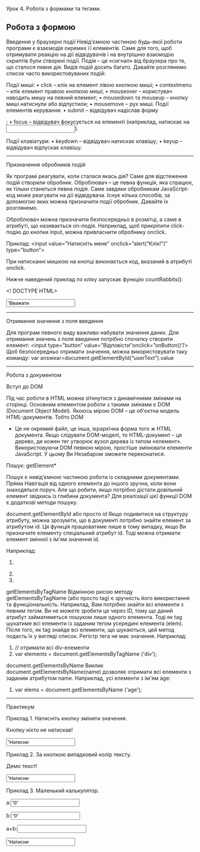 Урок 4. Робота з формами та тегами.

## Робота з формою

Введення у браузерні події
Невід'ємною частиною будь-якої роботи програми є взаємодія
окремих її елементів. Саме для того, щоб отримувати реакцію на дії
відвідувачів і на внутрішню взаємодію скриптів були створені події.
Подія – це «сигнал» від браузера про те, що сталося певне
дія. Видів подій досить багато. Давайте розглянемо список часто
використовуваних подій:

Події миші:
• click – клік на елемент лівою кнопкою миші;
• contextmenu – клік елемент правою кнопкою миші;
• mouseover – користувач наводить мишу на певний елемент;
• mousedown та mouseup – кнопку миші натиснули або відпустили;
• mousemove – рух миші.
Події елементів керування:
• submit – відвідувач надіслав форму <form>;
• focus – відвідувач фокусується на елементі (наприклад, натискає на
<input>).

Події клавіатури:
• keydown – відвідувач натискає клавішу;
• keyup – відвідувач відпускає клавішу.

------------------

Призначення обробників подій

Як програмі реагувати, коли сталася якась дія? Саме для
відстеження подій створили обробник. Оброблювач – це певна
функція, яка спрацює, як тільки станеться певна подія.
Саме завдяки обробникам JavaScript-код може реагувати на дії
відвідувача.
Існує кілька способів, за допомогою яких можна призначити події
обробник. Давайте їх розглянемо.

Оброблювач можна призначити безпосередньо в розмітці, а саме в атрибуті,
що називається on-подія.
Наприклад, щоб прикріпити click-подію до кнопки input, можна привласнити
обробнику onclick.

Приклад:
<input value=”Натисніть мене” onclick=”alert(“Клік!”)” type=”button”>

При натисканні мишкою на кнопці виконається код, вказаний в атрибуті onclick.

Нижче наведений приклад по кліку запускає функцію countRabbits():

<! DOCTYPE HTML>

<html>
<head>
<meta charset=”utf-8”>
<script>
function countRabbits() {
for (var i=1; i<=3; i++) {
alert (“Кролик номер” + i);
}
}
</script>
</head>
<body>
<input type=”button” onclick=”countRabbits ()” value=”Вважати
кроликів!” />
</body>
</html>

-----------------------------

Отримання значення з поля введення

Для програм певного виду важливо набувати значення даних. Для
отримання значень з поля введення потрібно спочатку створити елемент:
<input type=”button” value=”Відповісти”onclick=”onButton()”/>
Щоб безпосередньо отримати значення, можна використовувати таку команду:
var answear=document.getElementById(“userText”).value

-------------------------------

Робота з документом

Вступ до DOM

Під час роботи в HTML можна зіткнутися з динамічними змінами на
сторінці. Основним елементом роботи з такими змінами є DOM
(Document Object Model).
Якоюсь мірою DOM – це об'єктна модель HTML-документів. Тобто DOM

- Це не окремий файл, це інша, ієрархічна форма того ж HTML документа.
  Якщо слідувати DOM-моделі, то HTML-документ – це дерево, де кожен
  тег утворює вузол дерева із типом «елемент».
  Використовуючи DOM певною мірою, простіше змінювати елементи JavaScript. У цьому Ви
  Незабаром зможете переконатися.

Пошук: getElement*

Пошук є невід'ємною частиною роботи із складними документами. Пряма
Навігація від одного елемента до іншого зручна, коли вони знаходяться поруч. Але
що робити, якщо потрібно дістати довільний елемент звідкись із глибини
документа?
Для реалізації цієї функції DOM є додаткові методи пошуку.

document.getElementById або просто id
Якщо подивитися на структуру атрибуту, можна зрозуміти, що в документі потрібно
знайти елемент за атрибутом id.
Ця функція працюватиме лише в тому випадку, якщо Ви призначите елементу
спеціальний атрибут id. Тоді можна отримати елемент змінної з ім'ям
значення id.

Наприклад:

1. <div id=”content”></div>
2.
3. <script>
4. var elem = document.getElementById ( content) ;
5.
6. elem.style.background = 'red';
7.
8. alert (elem ==content); // true
9.
10. content.style.background = ""; //один і той де елемент
11. </script>

getElementsByTagName
Відмінною рисою методу getElementsByTagName (або просто tag)
є зручність його використання та функціональність. Наприклад, Вам потрібно
знайти всі елементи з певним тегом. Ви не можете зробити це через ID,
тому що даний атрибут займатиметься пошуком лише одного елемента.
Тоді як tag шукатиме всі елементи із заданим тегом усередині елемента (elem).
Після того, як tag знайде всі елементи, що шукаються, цей метод подасть їх у вигляді
список.
Регістр тега не має значення.
Наприклад:

1. // отримати всі div-елементи
2. var elements = document.getElementsByTagName ('div');

document.getElementsByName
Виклик document.getElementsByName(name) дозволяє отримати всі елементи з
заданим атрибутом name.
Наприклад, усі елементи з ім'ям age:

1. var elems = document.getElementsByName ('age');

--------------------------------------

Практикум

Приклад 1. Натисніть кнопку змінити значення.

<html>
<head>
<meta charset=”utf-8” />
<script>
function onButton () {
var text = document.getElementById (text);
text.innerHTML = "На кнопку вже натискали" ;
}
</script>
</head>
<body>
<form>
<p id = “text”> Кнопку ніхто не натискав! </p>
<input type=”button” value=”Натисни мене!” onclick=”onButton()”/>
</form>
</body>

Приклад 2. За кнопкою випадковий колір тексту.

<html>
<head>
<meta charset=”utf-8” />
<script>
function onButton () {
var text = document.getElementById (text);
//get random color
var r = Math.floor(Math.random() * 250);
var g = Math.floor(Math.random() * 250);
var b = Math.floor(Math.random() * 250);
// set color
Text.style.color = 'rgb('+r+','+g+','+b+')';
}
</script>
</head>
<body>
<form>
<p id = “text”>Демо текст!</p>
<input type=”button” value=”Натисни мене!” onclick=”onButton()”/>
</form>
</body>
<html>

Приклад 3. Маленький калькулятор.

<html>
<head>
<meta charset=”utf-8” />
<script>
function onButton () {
// Отримуємо числа
var aE1 = document.getElementById ('a');
var bE1 = document.getElementById (b);
//отримуємо відповідь
var з E1 = document.getElementById ('с');
//перетворення
var a = Number (aE1.value)
var b = Number (bE1.value)
var c = a + b
// зберігаємо результат
cEl.innerHTML = c;
}
</script>
</head>
<body>
<form>
<p> a:<input id =“a” type=”number” value=”0”> </p>
<p> b:<input id =“a” type=”number” value=”0”> </p>
<p>a+b:<input id=“c”></b></p>
<input type=”button” value=”Натисни мене!” onclick=”onButton()”/>
</form>
</body>
<html>
